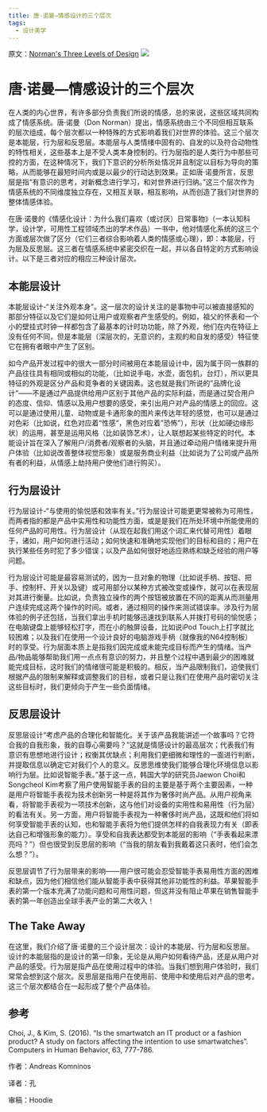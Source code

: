 ```yaml
---
title: 唐·诺曼—情感设计的三个层次
tags:
  - 设计美学
---
```

原文：[Norman's Three Levels of Design](https://www.interaction-design.org/literature/article/norman-s-three-levels-of-design)
![](https://pic2.zhimg.com/80/v2-775977de1d9ccd4ff61344ccc523b5b1_1440w.jpg)
# 唐·诺曼—情感设计的三个层次

在人类的内心世界，有许多部分负责我们所说的情感，总的来说，这些区域共同构成了情感系统。唐·诺曼（Don Norman）提出，情感系统由三个不同但相互联系的层次组成，每个层次都以一种特殊的方式影响着我们对世界的体验。这三个层次是本能层，行为层和反思层。本能层与人类情绪中固有的、自发的以及符合动物性的特性相关，这些基本上是不受人类本身控制的。行为层指的是人类行为中那些可控的方面，在这种情况下，我们下意识的分析所处情况并且制定以目标为导向的策略，从而能够在最短时间内或是以最少的行动达到效果。正如唐·诺曼所言，反思层是指“有意识的思考，对新概念进行学习，和对世界进行归纳。”这三个层次作为情感系统的不同维度独立存在，又相互关联，相互影响，从而创造了我们对世界的整体情感体验。

在唐·诺曼的《情感化设计：为什么我们喜欢（或讨厌）日常事物》（一本认知科学，设计学，可用性工程领域杰出的学术作品）一书中，他对情感化系统的这三个方面或层次做了区分（它们三者综合影响着人类的情感或心理），即：本能层，行为层及反思层。这三者在情感系统中紧密交织在一起，并以各自特定的方式影响设计。以下是三者对应的相应三种设计层次。

## 本能层设计

本能层设计-“关注外观本身”。这一层次的设计关注的是事物中可以被直接感知的那部分特征以及它们是如何让用户或观察者产生感受的。例如，祖父的怀表和一个小的壁挂式时钟一样都包含了最基本的计时功功能，除了外观，他们在内在特征上没有任何不同，但是本能层（深层次的，无意识的，主观的和自发的感受）特征使它在拥有者眼中产生了区别。

如今产品开发过程中的很大一部分时间被用在本能层设计中，因为属于同一族群的产品往往具有相同或相似的功能，（比如说手电，水壶，面包机，台灯），所以更具特征的外观是区分产品和竞争者的关键因素。这也就是我们所说的”品牌化设计”——不是通过产品提供给用户区别于其他产品的实际利益，而是通过契合用户的态度、信仰、情感以及用户想要的感受，来引出用户对产品的情感上的回应。这可以是通过使用儿童、动物或是卡通形象的图片来传达年轻的感觉，也可以是通过对色彩（比如说，红色对应着“性感“，黑色对应着”恐怖”），形状（比如硬边缘形状）的运用，甚至是运用风格（比如装饰艺术），让人联想起某些特定的时代。本能设计旨在深入了解用户/消费者/观察者的头脑，并且通过牵动用户情绪来提升用户体验（比如说改善整体视觉形象）或是服务商业利益（比如说为了公司或产品所有者的利益，从情感上劫持用户使他们进行购买）。

## 行为层设计

行为层设计-“与使用的愉悦感和效率有关。”行为层设计可能更更常被称为可用性，而两者指的都是产品中实用性和功能性方面，或是是我们在所处环境中所能使用的任何产品的可用性。行为层设计（从现在起我们用这个词汇来代替可用性）着眼于，诸如，用户如何进行活动；如何快速和准确地实现他们的目标和目的；用户在执行某些任务时犯了多少错误；以及产品如何很好地适应熟练和缺乏经验的用户等问题。

行为层设计可能是最容易测试的，因为一旦对象的物理（比如说手柄、按钮、把手、控制杆、开关以及键）或可用部分以某种方式被改变或操作，就可以在表现层对其进行衡量。比如说，负责独立操作的两个按钮被放置在不同的距离从而测量用户连续完成这两个操作的时间。或者，通过相同的操作来测试错误率。涉及行为层体验的例子还包括，当我们拿出手机时能够迅速找到联系人并拨打号码的愉悦感；在电脑键盘上能够轻松打字，而在小的触屏设备，比如说iPod Touch上打字就比较困难；以及我们在使用一个设计良好的电脑游戏手柄（就像我的N64控制板）时的享受。行为层面本质上是指我们因完成或未能完成目标而产生的情绪。当产品/物品能够帮助我们用一点点有意识的努力，并且整个过程中遇到最少的困难就能完成目标，这时我们的情绪很可能是积极的。相反，当产品限制我们，迫使我们根据产品的限制来解释或调整我们的目标，或者只是让我们在使用产品时密切关注这些目标时，我们更倾向于产生一些负面情绪。


## 反思层设计

反思层设计“考虑产品的合理化和智能化。关于该产品我能讲述一个故事吗？它符合我的自我形象，我的自尊心需要吗？”这就是情感设计的最高层次；代表我们有意识有思想地进行设计；权衡其优缺点；利用我们更细微和理性的一面进行判断，并提取信息以确定它对我们个人的意义。反思思维使我们能够合理化环境信息以影响行为层。比如说智能手表。”基于这一点，韩国大学的研究员Jaewon Choi和Songcheol Kim考察了用户使用智能手表的目的主要是基于两个主要因素，一种是用户将智能手表视为技术创新另一种是将其作为奢侈时尚产品。从用户视角来看，将智能手表视为一项技术创新，这与他们对设备的实用性和易用性（行为层）的看法有关。另一方面，用户将智能手表视为一种奢侈时尚产品，这既和他们将如何享受智能手表的认知，也和智能手表将为他们提供怎样的自我表现力有关（即表达自己和增强形象的能力）。享受和自我表达都受到本能层的影响（“手表看起来漂亮吗？”）但也很受到反思层的影响（“当我的朋友看到我戴着这只表时，他们会怎么想？”）。

反思层调节了行为层带来的影响——用户很可能会忍受智能手表易用性方面的困难和缺点，因为他们相信他们能从智能手表中获得其他非功能性的利益。苹果智能手表的第一个版本充满了功能问题和可用性问题，但这并没有阻止苹果在销售智能手表的第一年创造出全球手表产业的第二大收入！

## The Take Away

在这里，我们介绍了唐·诺曼的三个设计层次：设计的本能层、行为层和反思层。设计的本能层指的是设计的第一印象，无论是从用户如何看待产品，还是从用户对产品的感受。行为层是指产品在使用过程中的体验。当我们想到用户体验时，我们常常会想到这个层次。反思层是指用户在使用前、使用中和使用后对产品的思考。这三个层次都结合在一起形成了整个产品体验。

## 参考

Choi, J., & Kim, S. (2016). “Is the smartwatch an IT product or a fashion product? A study on factors affecting the intention to use smartwatches”. Computers in Human Behavior, 63, 777-786.

作者：Andreas Komninos

译者：孔

审稿：Hoodie